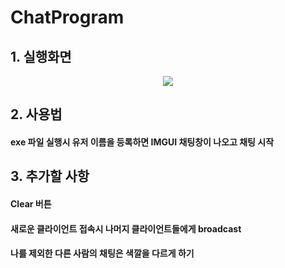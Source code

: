 # ChatProgram

## 1. 실행화면

<p align="center">
<img src="https://user-images.githubusercontent.com/38073072/193665652-c26416f7-6e3a-4f54-95b3-06e3404756e3.gif"/>
</p>

## 2. 사용법
#### exe 파일 실행시 유저 이름을 등록하면 IMGUI 채팅창이 나오고 채팅 시작

## 3. 추가할 사항  

#### Clear 버튼  
#### 새로운 클라이언트 접속시 나머지 클라이언트들에게 broadcast  
#### 나를 제외한 다른 사람의 채팅은 색깔을 다르게 하기
